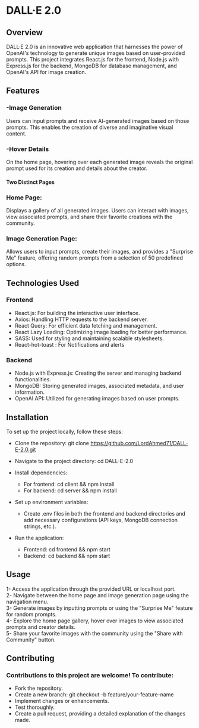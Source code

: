 # DALL·E 2.0 

## Overview
DALL·E 2.0 is an innovative web application that harnesses the power of OpenAI's technology to generate unique images based on user-provided prompts. This project integrates React.js for the frontend, Node.js with Express.js for the backend, MongoDB for database management, and OpenAI's API for image creation.

## Features
### -Image Generation
Users can input prompts and receive AI-generated images based on those prompts. This enables the creation of diverse and imaginative visual content.

### -Hover Details
On the home page, hovering over each generated image reveals the original prompt used for its creation and details about the creator.

#### Two Distinct Pages
### Home Page:
Displays a gallery of all generated images. Users can interact with images, view associated prompts, and share their favorite creations with the community.

### Image Generation Page:
Allows users to input prompts, create their images, and provides a "Surprise Me" feature, offering random prompts from a selection of 50 predefined options.

## Technologies Used
### Frontend
- React.js: For building the interactive user interface.
- Axios: Handling HTTP requests to the backend server.
- React Query: For efficient data fetching and management.
- React Lazy Loading: Optimizing image loading for better performance.
- SASS: Used for styling and maintaining scalable stylesheets.
- React-hot-toast : For Notifications and alerts 
### Backend
- Node.js with Express.js: Creating the server and managing backend functionalities.
- MongoDB: Storing generated images, associated metadata, and user information.
- OpenAI API: Utilized for generating images based on user prompts.

## Installation
To set up the project locally, follow these steps:

- Clone the repository: git clone https://github.com/LordAhmed71/DALL-E-2.0.git
- Navigate to the project directory: cd DALL-E-2.0
- Install dependencies:
   - For frontend: cd client && npm install
   - For backend: cd server && npm install

- Set up environment variables:
  - Create .env files in both the frontend and backend directories and add necessary configurations (API keys, MongoDB connection strings, etc.).
- Run the application:
  - Frontend: cd frontend && npm start
  - Backend: cd backend && npm start

## Usage
1- Access the application through the provided URL or localhost port. <br/>
2- Navigate between the home page and image generation page using the navigation menu. <br/>
3- Generate images by inputting prompts or using the "Surprise Me" feature for random prompts. <br/>
4- Explore the home page gallery, hover over images to view associated prompts and creator details. <br/>
5- Share your favorite images with the community using the "Share with Community" button. <br/>

## Contributing
### Contributions to this project are welcome! To contribute:

- Fork the repository.
- Create a new branch: git checkout -b feature/your-feature-name
- Implement changes or enhancements.
- Test thoroughly.
- Create a pull request, providing a detailed explanation of the changes made.
